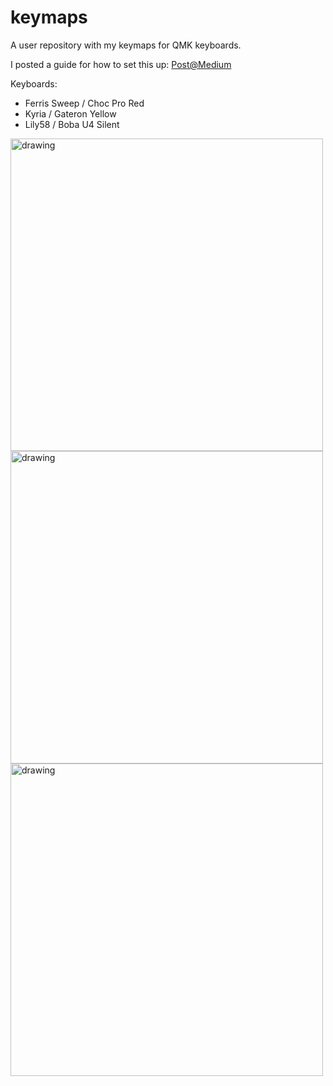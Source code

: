 # keymaps
A user repository with my keymaps for QMK keyboards.

I posted a guide for how to set this up: [Post@Medium](https://medium.com/@patrick.elmquist/separate-keymap-repo-for-qmk-136ff5a419bd)

Keyboards:
- Ferris Sweep / Choc Pro Red
- Kyria / Gateron Yellow
- Lily58 / Boba U4 Silent

<img src="https://user-images.githubusercontent.com/1384547/174482347-83eb90e9-8fd6-430c-b402-c56286a1b4f9.jpg" alt="drawing" width="500"/><img src="https://user-images.githubusercontent.com/1384547/132745670-abdf16f8-488b-4c6e-a9ee-b5b259b1f638.jpg" alt="drawing" width="500"/><img src="https://user-images.githubusercontent.com/1384547/132745688-de5702ef-acae-4fae-aa5a-e7e8233ad5e0.JPG" alt="drawing" width="500"/>

